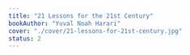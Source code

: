 ```yaml
---
title: "21 Lessons for the 21st Century"
bookAuthor: "Yuval Noah Harari"
cover: "./cover/21-lessons-for-21st-century.jpg"
status: 2
---
```

